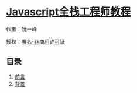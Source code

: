 # [Javascript全栈工程师教程]()

作者：阮一峰

授权：<a rel="license" href="http://creativecommons.org/licenses/by-nc/4.0/">署名-非商用许可证</a>

## 目录
1. [前言](README)
1. [背景](#docs/part1)